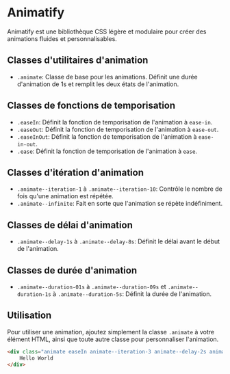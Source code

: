 # Animatify

Animatify est une bibliothèque CSS légère et modulaire pour créer des animations fluides et personnalisables.

## Classes d'utilitaires d'animation

- `.animate`: Classe de base pour les animations. Définit une durée d'animation de 1s et remplit les deux états de l'animation.

## Classes de fonctions de temporisation

- `.easeIn`: Définit la fonction de temporisation de l'animation à `ease-in`.
- `.easeOut`: Définit la fonction de temporisation de l'animation à `ease-out`.
- `.easeInOut`: Définit la fonction de temporisation de l'animation à `ease-in-out`.
- `.ease`: Définit la fonction de temporisation de l'animation à `ease`.

## Classes d'itération d'animation

- `.animate--iteration-1` à `.animate--iteration-10`: Contrôle le nombre de fois qu'une animation est répétée.
- `.animate--infinite`: Fait en sorte que l'animation se répète indéfiniment.

## Classes de délai d'animation

- `.animate--delay-1s` à `.animate--delay-8s`: Définit le délai avant le début de l'animation.

## Classes de durée d'animation

- `.animate--duration-01s` à `.animate--duration-09s` 
et `.animate--duration-1s` à `.animate--duration-5s`: Définit la durée de l'animation.

## Utilisation

Pour utiliser une animation, ajoutez simplement la classe `.animate` à votre élément HTML, ainsi que toute autre classe pour personnaliser l'animation.

```html
<div class="animate easeIn animate--iteration-3 animate--delay-2s animate--duration-1s">
    Hello World
</div>